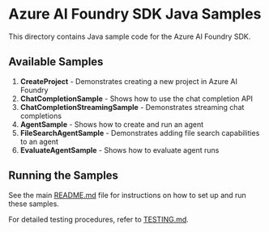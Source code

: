 # Azure AI Foundry SDK Java Samples

This directory contains Java sample code for the Azure AI Foundry SDK. 

## Available Samples

1. **CreateProject** - Demonstrates creating a new project in Azure AI Foundry
2. **ChatCompletionSample** - Shows how to use the chat completion API
3. **ChatCompletionStreamingSample** - Demonstrates streaming chat completions
4. **AgentSample** - Shows how to create and run an agent
5. **FileSearchAgentSample** - Demonstrates adding file search capabilities to an agent
6. **EvaluateAgentSample** - Shows how to evaluate agent runs

## Running the Samples

See the main [README.md](../../README.md) file for instructions on how to set up and run these samples.

For detailed testing procedures, refer to [TESTING.md](../../TESTING.md).
